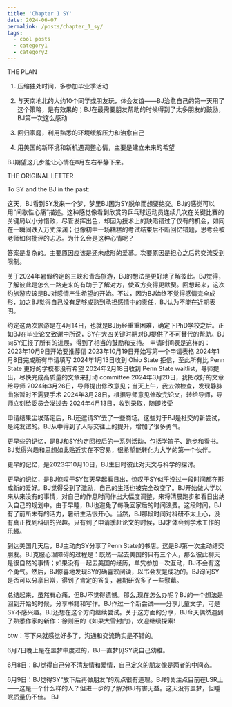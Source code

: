 ```yaml
---
title: 'Chapter 1 SY'
date: 2024-06-07
permalink: /posts/chapter_1_sy/
tags:
  - cool posts
  - category1
  - category2
---
```

THE PLAN

1. 压缩独处时间，多参加毕业季活动

2. 与天南地北的大约10个同学或朋友玩，体会友谊——BJ治愈自己的第一天用了这个策略，是有效果的；BJ在最需要朋友帮助的时候得到了太多朋友的鼓励，BJ第一次这么感动

3. 回归家庭，利用熟悉的环境缓解压力和治愈自己

4. 用美国的新环境和新机遇调整心情，主要是建立未来的希望


BJ期望这几步能让心情在8月左右平静下来。



THE ORIGINAL LETTER


To SY and the BJ in the past:

这天，BJ看到SY发来一个梦，梦里BJ因为SY脱单而想要绝交。BJ的感觉可以用“间歇性心痛”描述。这种感觉像看到欣赏的乒乓球运动员连续几次在关键比赛的关键局以小分惜败，尽管发挥出色，却因为技术上的缺陷错过了仅有的机会，如同在一瞬间跌入万丈深渊；也像初中一场糟糕的考试结束后不断回忆错题，思考会被老师如何批评的忐忑。为什么会是这种心情呢？

答案是复杂的。主要原因应该是还未成形的爱慕。次要原因是担心之后的交流受到限制。

关于2024年暑假约定的三峡和青岛旅游，BJ的想法是更好地了解彼此。BJ觉得，了解彼此是怎么一路走来的有助于了解对方，使双方变得更默契。回想起来，这次约旅游应该是BJ对感情产生希望的开始。不过，因为BJ始终不觉得感情完全成形，加之BJ觉得自己没有足够成熟到承担感情中的责任，BJ认为不能在近期表明。

约定这两次旅游是在4月14日，也就是BJ历经重重困难，确定下PhD学校之后。正如BJ在毕业论文致谢中所说，SY在大四关键时期对BJ提供了不可替代的帮助。BJ向SY汇报了所有的进展，得到了相当的鼓励和支持。
申请时间表是这样的：2023年10月9日开始要推荐信
2023年10月19日开始写第一个申请表格
2024年1月8日完成所有申请填写
2024年1月13日收到 Ohio State 拒信，至此所有比 Penn State 更好的学校都没有希望
2024年2月18日收到 Penn State waitlist，导师提出，尽快完成高质量的文章来打动 committee
2024年3月20日，我把改好的文章给导师
2024年3月26日，导师提出修改意见；当天上午，我去做检查，发现静脉曲张暂时不需要手术
2024年3月28日，根据导师意见修改完论文，转给导师，导师立刻给委员会发过去
2024年4月13日，收到录取，随即接受

申请结果尘埃落定后，BJ还邀请SY去了一些商场。这些对于BJ是社交的新尝试，是纯友谊的。BJ从中得到了人际交往上的提升，增加了很多勇气。

更早些的记忆，是BJ和SY约定回校后的一系列活动，包括学笛子、跑步和看书。BJ觉得兴趣和思想如此贴近实在不容易，很希望能转化为大学的第一个伙伴。

更早的记忆，是2023年10月10日，BJ生日时彼此对天文与科学的探讨。

更早的记忆，是BJ惊叹于SY每天早起看日出，惊叹于SY似乎没过一段时间都在形成新的爱好。BJ觉得受到了激励，自己的生活也被完全改变了。BJ开始做大学以来从来没有的事情，对自己的作息时间作出大幅度调整，来将清晨跑步和看日出纳入自己的规划中。由于早睡，BJ也避免了每晚回家后的时间浪费。这段时间，BJ有了前所未有的活力，暑研生活很开心。当然，BJ那段时间对科研不太上心，没有真正找到科研的兴趣。只有到了申请季赶论文的时候，BJ才体会到学术工作的乐趣。

到达美国几天后，BJ主动向SY分享了Penn State的书店。这是BJ第一次主动结交朋友。BJ克服心理障碍的过程是：既然一起去美国的只有三个人，那么彼此聊天是很自然的事情；如果没有一起去美国的经历，单凭参加一次互动，BJ不会有这个勇气。然后，BJ惊喜地发现SY的确喜欢阅读，以书会友是成功的。BJ询问SY是否可以分享日常，得到了肯定的答复，暑期研究多了一些慰藉。


总结起来，虽然有心痛，但BJ不觉得遗憾。那么,现在怎么办呢？BJ的一个想法是回到开始的时候，分享书籍和写作。BJ作过一个新尝试——分享儿童文学，可是SY不感兴趣。BJ还想在这个方向继续尝试。关于这方面的分享，BJ今天偶然遇到了熟悉作家的新作：徐则臣的《如果大雪封门》，欢迎继续探索! 

btw：写下来就感觉好多了，沟通和交流确实是不错的。

6月7日晚上是在噩梦中度过的，BJ一直梦见SY说自己幼稚。

6月8日：BJ觉得自己分不清友情和爱情，自己定义的朋友像是两者的中间态。

6月9日：BJ觉得SY“放下后再做朋友”的观点很有道理。BJ的关注点目前在LSR上——这是一个什么样的人？但进一步的了解对BJ有害无益。这天没有噩梦，但睡眠质量仍不佳。
BJ
